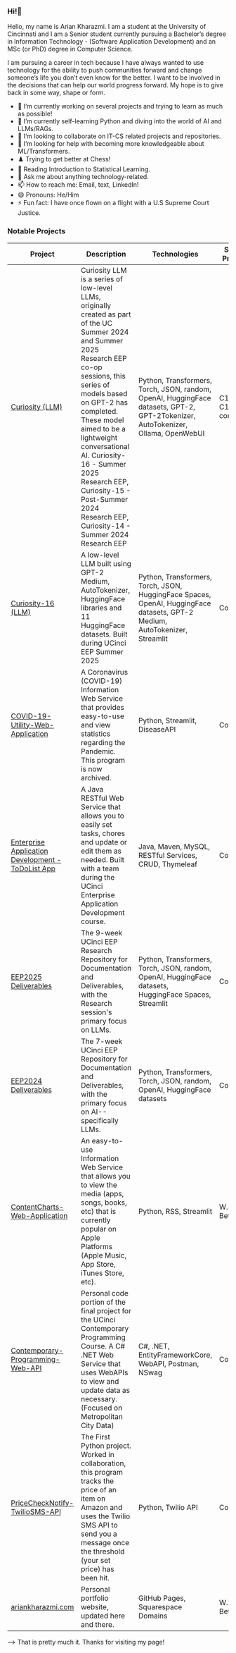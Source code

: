### Hi!👋
<p align="center">
<a href="https://github.com/ariankharazmi">
</a>
<a href="https://ariankharazmi.org/">
 <a href="https://ariankharazmi.com/">
</a>
 
Hello, my name is Arian Kharazmi. 
I am a student at the University of Cincinnati and I am a Senior student currently pursuing a Bachelor’s degree in Information Technology - (Software Application Development) and an MSc (or PhD) degree in Computer Science.

I am pursuing a career in tech because I have always wanted to use technology for the ability to push communities forward
and change someone’s life you don’t even know for the better. 
I want to be involved in the decisions that can help our world progress forward. 
My hope is to give back in some way, shape or form.

- 🔭 I’m currently working on several projects and trying to learn as much as possible!
- 🌱 I’m currently self-learning Python and diving into the world of AI and LLMs/RAGs.
- 👯 I’m looking to collaborate on IT-CS related projects and repositories.
- 🤔 I’m looking for help with becoming more knowledgeable about ML/Transformers.
- ♟️ Trying to get better at Chess!
- 📖 Reading Introduction to Statistical Learning.
- 💬 Ask me about anything technology-related.
- 📫 How to reach me: Email, text, LinkedIn!
- 😄 Pronouns: He/Him
- ⚡ Fun fact: I have once flown on a flight with a U.S Supreme Court Justice.

</td><td>
  
### Notable Projects
  
|Project|Description|Technologies|State of Progress|Year|
|--|--|--|---|---|
| [Curiosity (LLM)](https://github.com/ariankharazmi/curiosity-llm) | Curiosity LLM is a series of low-level LLMs, originally created as part of the UC Summer 2024 and Summer 2025 Research EEP co-op sessions, this series of models based on GPT-2 has completed. These model aimed to be a lightweight conversational AI. Curiosity-16 - Summer 2025 Research EEP, Curiosity-15 - Post-Summer 2024 Research EEP, Curiosity-14 - Summer 2024 Research EEP | Python, Transformers, Torch, JSON, random, OpenAI, HuggingFace datasets, GPT-2, GPT-2Tokenizer, AutoTokenizer, Ollama, OpenWebUI | C16, C15, C14 are completed. | Summer 2024 - Summer 2025 |
| [Curiosity-16 (LLM)](https://github.com/ariankharazmi/curiosity-16-llm) | A low-level LLM built using GPT-2 Medium, AutoTokenizer, HuggingFace libraries and 11 HuggingFace datasets. Built during UCinci EEP Summer 2025 | Python, Transformers, Torch, JSON, HuggingFace Spaces, OpenAI, HuggingFace datasets, GPT-2 Medium, AutoTokenizer, Streamlit | Completed | Summer 2025 |
| [COVID-19-Utility-Web-Application](https://github.com/ariankharazmi/COVID-19-Utility-Web-Application) | A Coronavirus (COVID-19) Information Web Service that provides easy-to-use and view statistics regarding the Pandemic. This program is now archived. | Python, Streamlit, DiseaseAPI | Completed | 2022 - 2023 |
| [Enterprise Application Development - ToDoList App](https://github.com/ariankharazmi/IT4045C-FinalProject-ToDoListApp) | A Java RESTful Web Service that allows you to easily set tasks, chores and update or edit them as needed. Built with a team during the UCinci Enterprise Application Development course. | Java, Maven, MySQL, RESTful Services, CRUD, Thymeleaf | Completed| Spring 2024 |
| [EEP2025 Deliverables](https://github.com/ariankharazmi/EEP25Deliverables) | The 9-week UCinci EEP Research Repository for Documentation and Deliverables, with the Research session's primary focus on LLMs. | Python, Transformers, Torch, JSON, random, OpenAI, HuggingFace datasets, HuggingFace Spaces, Streamlit | Completed | Summer 2025 |
| [EEP2024 Deliverables](https://github.com/ariankharazmi/EEP24Deliverables) | The 7-week UCinci EEP Repository for Documentation and Deliverables, with the primary focus on AI--specifically LLMs. | Python, Transformers, Torch, JSON, random, OpenAI, HuggingFace datasets | Completed | Summer 2024 |
| [ContentCharts-Web-Application](https://github.com/ariankharazmi/ContentCharts-Web-Application) | An easy-to-use Information Web Service that allows you to view the media (apps, songs, books, etc) that is currently popular on Apple Platforms (Apple Music, App Store, iTunes Store, etc). | Python, RSS, Streamlit | W.I.P - Beta | 2022-2023 |
| [Contemporary-Programming-Web-API](https://github.com/ariankharazmi/IT3045C_Final) | Personal code portion of the final project for the UCinci Contemporary Programming Course. A C# .NET Web Service that uses WebAPIs to view and update data as necessary. (Focused on Metropolitan City Data) | C#, .NET, EntityFrameworkCore, WebAPI, Postman, NSwag | Completed | Fall 2023 |
| [PriceCheckNotify-TwilioSMS-API](https://github.com/ariankharazmi/PriceCheckNotify-TwilioSMS-API) | The First Python project. Worked in collaboration, this program tracks the price of an item on Amazon and uses the Twilio SMS API to send you a message once the threshold (your set price) has been hit. | Python, Twilio API | Completed | Summer 2022 |
| [ariankharazmi.com](https://github.com/ariankharazmi/ariankharazmi.org) | Personal portfolio website, updated here and there. | GitHub Pages, Squarespace Domains | W.I.P - Beta | 2022 - Present |
</td></tr> </table>

--> That is pretty much it. Thanks for visiting my page!


